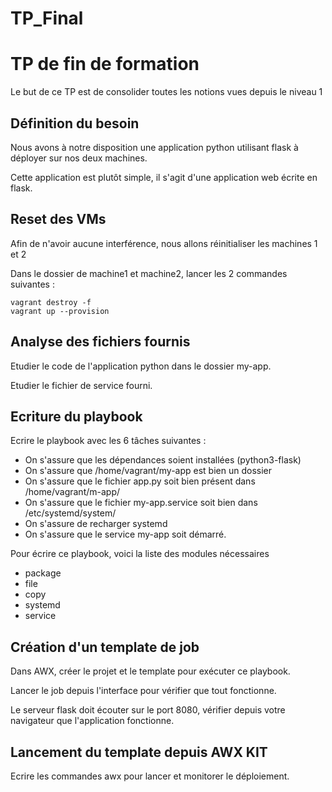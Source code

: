 # TP_Final

# TP de fin de formation

Le but de ce TP est de consolider toutes les notions vues depuis le niveau 1

## Définition du besoin

Nous avons à notre disposition une application python utilisant flask à déployer sur nos deux machines.

Cette application est plutôt simple, il s'agit d'une application web écrite en flask.

## Reset des VMs

Afin de n'avoir aucune interférence, nous allons réinitialiser les machines 1 et 2

Dans le dossier de machine1 et machine2, lancer les 2 commandes suivantes :

```
vagrant destroy -f
vagrant up --provision
```

## Analyse des fichiers fournis

Etudier le code de l'application python dans le dossier my-app.

Etudier le fichier de service fourni.

## Ecriture du playbook

Ecrire le playbook avec les 6 tâches suivantes : 

* On s'assure que les dépendances soient installées (python3-flask)
* On s'assure que /home/vagrant/my-app est bien un dossier
* On s'assure que le fichier app.py soit bien présent dans /home/vagrant/m-app/
* On s'assure que le fichier my-app.service soit bien dans /etc/systemd/system/
* On s'assure de recharger systemd
* On s'assure que le service my-app soit démarré.

Pour écrire ce playbook, voici la liste des modules nécessaires

- package
- file
- copy
- systemd
- service

## Création d'un template de job

Dans AWX, créer le projet et le template pour exécuter ce playbook.

Lancer le job depuis l'interface pour vérifier que tout fonctionne.

Le serveur flask doit écouter sur le port 8080, vérifier depuis votre navigateur que l'application fonctionne.

## Lancement du template depuis AWX KIT

Ecrire les commandes awx pour lancer et monitorer le déploiement.


